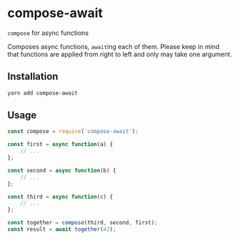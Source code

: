 # compose-await
`compose` for async functions

Composes async functions, `await`ing each of them.
Please keep in mind that functions are applied from right to left and only
may take one argument.

## Installation

```bash
yarn add compose-await
```

## Usage

```js
const compose = require('compose-await');

const first = async function(a) {
    // ...
};

const second = async function(b) {
    // ...
};

const third = async function(c) {
    // ...
};

const together = compose(third, second, first);
const result = await together(42);
```
